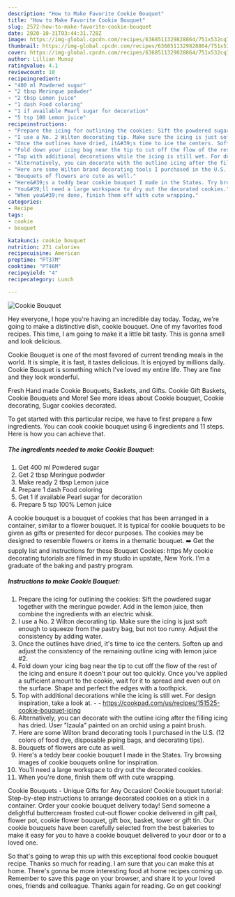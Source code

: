 ```yaml
---
description: "How to Make Favorite Cookie Bouquet"
title: "How to Make Favorite Cookie Bouquet"
slug: 2572-how-to-make-favorite-cookie-bouquet
date: 2020-10-31T03:44:31.728Z
image: https://img-global.cpcdn.com/recipes/6368511329828864/751x532cq70/cookie-bouquet-recipe-main-photo.jpg
thumbnail: https://img-global.cpcdn.com/recipes/6368511329828864/751x532cq70/cookie-bouquet-recipe-main-photo.jpg
cover: https://img-global.cpcdn.com/recipes/6368511329828864/751x532cq70/cookie-bouquet-recipe-main-photo.jpg
author: Lillian Munoz
ratingvalue: 4.1
reviewcount: 10
recipeingredient:
- "400 ml Powdered sugar"
- "2 tbsp Meringue podwder"
- "2 tbsp Lemon juice"
- "1 dash Food coloring"
- "1 if available Pearl sugar for decoration"
- "5 tsp 100 Lemon juice"
recipeinstructions:
- "Prepare the icing for outlining the cookies: Sift the powdered sugar together with the meringue powder. Add in the lemon juice, then combine the ingredients with an electric whisk."
- "I use a No. 2 Wilton decorating tip. Make sure the icing is just soft enough to squeeze from the pastry bag, but not too runny. Adjust the consistency by adding water."
- "Once the outlines have dried, it&#39;s time to ice the centers. Soften up and adjust the consistency of the remaining outline icing with lemon juice #2."
- "Fold down your icing bag near the tip to cut off the flow of the rest of the icing and ensure it doesn&#39;t pour out too quickly. Once you&#39;ve applied a sufficient amount to the cookie, wait for it to spread and even out on the surface. Shape and perfect the edges with a toothpick."
- "Top with additional decorations while the icing is still wet. For design inspiration, take a look at.  https://cookpad.com/us/recipes/151525-cookie-bouquet-icing"
- "Alternatively, you can decorate with the outline icing after the filling icing has dried. User &#34;Izaula&#34; painted on an orchid using a paint brush."
- "Here are some Wilton brand decorating tools I purchased in the U.S. (12 colors of food dye, disposable piping bags, and decorating tips)."
- "Bouquets of flowers are cute as well."
- "Here&#39;s a teddy bear cookie bouquet I made in the States. Try browsing images of cookie bouquets online for inspiration."
- "You&#39;ll need a large workspace to dry out the decorated cookies."
- "When you&#39;re done, finish them off with cute wrapping."
categories:
- Recipe
tags:
- cookie
- bouquet

katakunci: cookie bouquet 
nutrition: 271 calories
recipecuisine: American
preptime: "PT37M"
cooktime: "PT46M"
recipeyield: "4"
recipecategory: Lunch

---
```



![Cookie Bouquet](https://img-global.cpcdn.com/recipes/6368511329828864/751x532cq70/cookie-bouquet-recipe-main-photo.jpg)

Hey everyone, I hope you're having an incredible day today. Today, we're going to make a distinctive dish, cookie bouquet. One of my favorites food recipes. This time, I am going to make it a little bit tasty. This is gonna smell and look delicious.

Cookie Bouquet is one of the most favored of current trending meals in the world. It is simple, it is fast, it tastes delicious. It is enjoyed by millions daily. Cookie Bouquet is something which I've loved my entire life. They are fine and they look wonderful.

Fresh Hand made Cookie Bouquets, Baskets, and Gifts. Cookie Gift Baskets, Cookie Bouquets and More! See more ideas about Cookie bouquet, Cookie decorating, Sugar cookies decorated.


To get started with this particular recipe, we have to first prepare a few ingredients. You can cook cookie bouquet using 6 ingredients and 11 steps. Here is how you can achieve that.

<!--inarticleads1-->

##### The ingredients needed to make Cookie Bouquet:

1. Get 400 ml Powdered sugar
1. Get 2 tbsp Meringue podwder
1. Make ready 2 tbsp Lemon juice
1. Prepare 1 dash Food coloring
1. Get 1 if available Pearl sugar for decoration
1. Prepare 5 tsp 100% Lemon juice


A cookie bouquet is a bouquet of cookies that has been arranged in a container, similar to a flower bouquet. It is typical for cookie bouquets to be given as gifts or presented for decor purposes. The cookies may be designed to resemble flowers or items in a thematic bouquet. ➡️ Get the supply list and instructions for these Bouquet Cookies: https My cookie decorating tutorials are filmed in my studio in upstate, New York. I&#39;m a graduate of the baking and pastry program. 

<!--inarticleads2-->

##### Instructions to make Cookie Bouquet:

1. Prepare the icing for outlining the cookies: Sift the powdered sugar together with the meringue powder. Add in the lemon juice, then combine the ingredients with an electric whisk.
1. I use a No. 2 Wilton decorating tip. Make sure the icing is just soft enough to squeeze from the pastry bag, but not too runny. Adjust the consistency by adding water.
1. Once the outlines have dried, it&#39;s time to ice the centers. Soften up and adjust the consistency of the remaining outline icing with lemon juice #2.
1. Fold down your icing bag near the tip to cut off the flow of the rest of the icing and ensure it doesn&#39;t pour out too quickly. Once you&#39;ve applied a sufficient amount to the cookie, wait for it to spread and even out on the surface. Shape and perfect the edges with a toothpick.
1. Top with additional decorations while the icing is still wet. For design inspiration, take a look at. -  - https://cookpad.com/us/recipes/151525-cookie-bouquet-icing
1. Alternatively, you can decorate with the outline icing after the filling icing has dried. User &#34;Izaula&#34; painted on an orchid using a paint brush.
1. Here are some Wilton brand decorating tools I purchased in the U.S. (12 colors of food dye, disposable piping bags, and decorating tips).
1. Bouquets of flowers are cute as well.
1. Here&#39;s a teddy bear cookie bouquet I made in the States. Try browsing images of cookie bouquets online for inspiration.
1. You&#39;ll need a large workspace to dry out the decorated cookies.
1. When you&#39;re done, finish them off with cute wrapping.


Cookie Bouquets - Unique Gifts for Any Occasion! Cookie bouquet tutorial: Step-by-step instructions to arrange decorated cookies on a stick in a container. Order your cookie bouquet delivery today! Send someone a delightful buttercream frosted cut-out flower cookie delivered in gift pail, flower pot, cookie flower bouquet, gift box, basket, tower or gift tin. Our cookie bouquets have been carefully selected from the best bakeries to make it easy for you to have a cookie bouquet delivered to your door or to a loved one. 

So that's going to wrap this up with this exceptional food cookie bouquet recipe. Thanks so much for reading. I am sure that you can make this at home. There's gonna be more interesting food at home recipes coming up. Remember to save this page on your browser, and share it to your loved ones, friends and colleague. Thanks again for reading. Go on get cooking!
